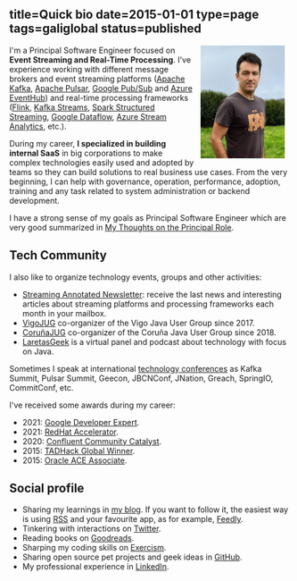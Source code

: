 title=Quick bio
date=2015-01-01
type=page
tags=galiglobal
status=published
---------

<img align="right" style="  max-width: 30%;height: auto;  padding: 0px 10px;" src="/images/antonmry.jpg">

I'm a Principal Software Engineer focused on **Event Streaming and Real-Time
Processing**. I've experience working with different message brokers and event
streaming platforms ([Apache Kafka], [Apache Pulsar], [Google Pub/Sub] and
[Azure EventHub]) and real-time processing frameworks ([Flink], [Kafka
Streams], [Spark Structured Streaming], [Google Dataflow], [Azure Stream
Analytics], etc.).

During my career, **I specialized in building internal SaaS** in big
corporations to make complex technologies easily used and adopted by teams so
they can build solutions to real business use cases. From the very beginning,
I can help with governance, operation, performance, adoption, training and any
task related to system administration or backend development.

I have a strong sense of my goals as Principal Software Engineer which are
very good summarized in [My Thoughts on the Principal Role].

## Tech Community

I also like to organize technology events, groups and other activities:

- [Streaming Annotated Newsletter]: receive the last news and interesting
  articles about streaming platforms and processing frameworks each month in
  your mailbox.
- [VigoJUG] co-organizer of the Vigo Java User Group since 2017.
- [CoruñaJUG] co-organizer of the Coruña Java User Group since 2018.
- [LaretasGeek] is a virtual panel and podcast about technology with focus on
  Java.

Sometimes I speak at international [technology conferences] as Kafka Summit, 
Pulsar Summit, Geecon, JBCNConf, JNation, Greach, SpringIO, CommitConf, etc.

I've received some awards during my career:

* 2021: [Google Developer Expert].
* 2021: [RedHat Accelerator].
* 2020: [Confluent Community Catalyst].
* 2015: [TADHack Global Winner].
* 2015: [Oracle ACE Associate].

## Social profile

- Sharing my learnings in [my blog]. If you want to follow it, the easiest way
  is using [RSS] and your favourite app, as for example, [Feedly].
- Tinkering with interactions on [Twitter].
- Reading books on [Goodreads].
- Sharping my coding skills on [Exercism].
- Sharing open source pet projects and geek ideas in [GitHub].
- My professional experience in [LinkedIn].

[My Thoughts on the Principal Role]: /blog/2021/20210313-The-principal-role.html
[VigoJUG]: https://www.vigojug.org
[CoruñaJUG]: https://www.corunajug.org
[LaretasGeek]: https://twitter.com/laretasGeek
[Twitter]: https://www.twitter.com/antonmry
[Twitch]: https://www.twitch.com/antonmry
[my blog]: https://www.galiglobal.com
[Goodreads]: http://www.goodreads.com/antonmry
[Exercism]: https://exercism.io/profiles/antonmry
[RSS]: /feed.xml
[feedly]: https://feedly.com/i/discover/sources/search/http%3A%2F%2Fwww.galiglobal.com%2Ffeed.xml
[LinkedIn]: https://www.linkedin.com/in/antonmry/
[GitHub]: https://github.com/antonmry
[technology conferences]: /public-talks.html
[Confluent Community Catalyst]: https://www.confluent.io/nominate/
[TADHack Global Winner]: /blog/2015/We-are-TADHack-2015-winners.html
[Oracle ACE Associate]: /blog/2015/The-Oracle-ACE-Associate-award.html
[Apache Kafka]: https://kafka.apache.org/
[Azure EventHub]: https://docs.microsoft.com/en-us/azure/event-hubs/event-hubs-about
[Google Pub/Sub]: https://cloud.google.com/pubsub/docs/overview
[Kafka Streams]: https://kafka.apache.org/documentation/streams/
[Spark Structured Streaming]: https://spark.apache.org/docs/latest/structured-streaming-programming-guide.html
[Google Dataflow]: https://cloud.google.com/dataflow
[Azure Stream Analytics]: https://azure.microsoft.com/en-us/services/stream-analytics/
[Flink]: https://flink.apache.org/
[Apache Pulsar]: https://pulsar.apache.org/
[Streaming Annotated Newsletter]: https://streamingannotated.substack.com/
[RedHat Accelerator]: https://access.redhat.com/accelerators
[Google Developer Expert]: https://developers.google.com/community/experts/directory/profile/profile-anton-maria-rodriguez-yuste


